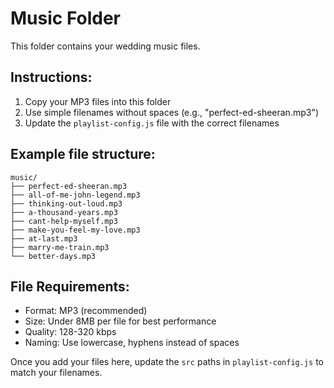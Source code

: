# Music Folder

This folder contains your wedding music files.

## Instructions:
1. Copy your MP3 files into this folder
2. Use simple filenames without spaces (e.g., "perfect-ed-sheeran.mp3")
3. Update the `playlist-config.js` file with the correct filenames

## Example file structure:
```
music/
├── perfect-ed-sheeran.mp3
├── all-of-me-john-legend.mp3
├── thinking-out-loud.mp3
├── a-thousand-years.mp3
├── cant-help-myself.mp3
├── make-you-feel-my-love.mp3
├── at-last.mp3
├── marry-me-train.mp3
└── better-days.mp3
```

## File Requirements:
- Format: MP3 (recommended)
- Size: Under 8MB per file for best performance
- Quality: 128-320 kbps
- Naming: Use lowercase, hyphens instead of spaces

Once you add your files here, update the `src` paths in `playlist-config.js` to match your filenames.

